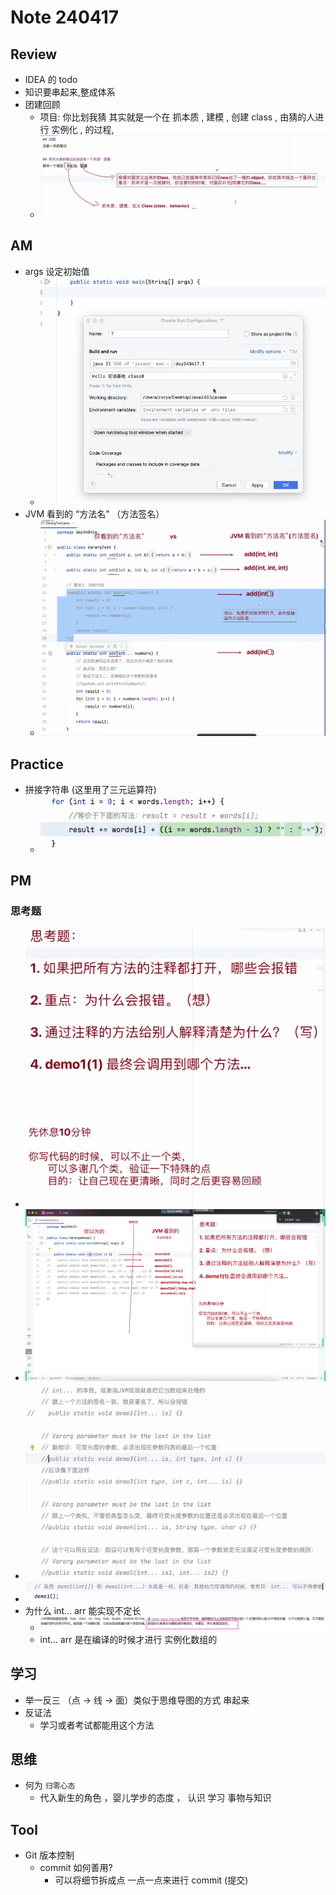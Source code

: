 # Note 240417

## Review
- IDEA 的 todo
- 知识要串起来,整成体系
- 团建回顾
  - 项目: 你比划我猜 其实就是一个在 抓本质 , 建模 , 创建 class , 由猜的人进行 实例化 , 的过程,
  - ![img.png](img.png)

## AM
- args 设定初始值
  - ![img_1.png](img_1.png)
- JVM 看到的 “方法名” （方法签名）
  - ![img_2.png](img_2.png)

## Practice
- 拼接字符串 (这里用了三元运算符)
  - ![img_3.png](img_3.png)


## PM

###  思考题
- ![img_4.png](img_4.png)
- ![img_5.png](img_5.png)
- ![img_6.png](img_6.png)
- ![img_7.png](img_7.png)
- 为什么 int... arr 能实现不定长
  - ![img_8.png](img_8.png)
  - int... arr 是在编译的时候才进行 实例化数组的

## 学习
- 举一反三 （点 -> 线 -> 面）类似于思维导图的方式 串起来
- 反证法
  - 学习或者考试都能用这个方法

## 思维
- 何为 `归零心态`
  - 代入新生的角色 ，婴儿学步的态度 ， 认识 学习 事物与知识  

## Tool
- Git 版本控制
  - commit 如何善用?
    - 可以将细节拆成点 一点一点来进行 commit (提交)